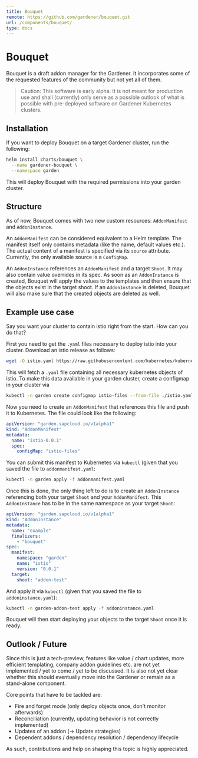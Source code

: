 ```yaml
---
title: Bouquet
remote: https://github.com/gardener/bouquet.git
url: /components/bouquet/
type: docs
---
```

# Bouquet

Bouquet is a draft addon manager for the Gardener.
It incorporates some of the requested features of the community but not
yet all of them.

> Caution: This software is early alpha. It is not meant for production use
> and shall (currently) only serve as a possible outlook of what is possible
> with pre-deployed software on Gardener Kubernetes clusters.

## Installation

If you want to deploy Bouquet on a target Gardener cluster, run the following:

```bash
helm install charts/bouquet \
  --name gardener-bouquet \
  --namespace garden
```

This will deploy Bouquet with the required permissions into your garden
cluster.

## Structure

As of now, Bouquet comes with two new custom resources: `AddonManifest` and
`AddonInstance`.

An `AddonManifest` can be considered equivalent to a Helm template. The
manifest itself only contains metadata (like the name, default values etc.).
The actual content of a manifest is specified via its `source` attribute.
Currently, the only available source is a `ConfigMap`.

An `AddonInstance` references an `AddonManifest` and a target `Shoot`. It
may also contain value overrides in its spec. As soon as an `AddonInstance`
is created, Bouquet will apply the values to the templates and then ensure
that the objects exist in the target shoot.
If an `AddonInstance` is deleted, Bouquet will also make sure that the
created objects are deleted as well.

## Example use case

Say you want your cluster to contain istio right from the start. How can you
do that?

First you need to get the `.yaml` files necessary to deploy istio into your
cluster. Download an istio release as follows:

```bash
wget -O istio.yaml https://raw.githubusercontent.com/kubernetes/kubernetes/master/cluster/addons/istio/noauth/istio.yaml
```

This will fetch a `.yaml` file containing all necessary kubernetes objects
of istio. To make this data available in your garden cluster, create a
configmap in your cluster via

```bash
kubectl -n garden create configmap istio-files --from-file ./istio.yaml
```

Now you need to create an `AddonManifest` that references this file and push
it to Kubernetes. The file could look like the following:

```yaml
apiVersion: "garden.sapcloud.io/v1alpha1"
kind: "AddonManifest"
metadata:
  name: "istio-0.0.1"
  spec:
    configMap: "istio-files"
```

You can submit this manifest to Kubernetes via `kubectl` (given that you saved
the file to `addonmanifest.yaml`:

```bash
kubectl -n garden apply -f addonmanifest.yaml
```

Once this is done, the only thing left to do is to create an `AddonInstance`
referencing both your target `Shoot` and your `AddonManifest`. This
`AddonInstance` has to be in the same namespace as your target `Shoot`:

```yaml
apiVersion: "garden.sapcloud.io/v1alpha1"
kind: "AddonInstance"
metadata:
  name: "example"
  finalizers:
    - "bouquet"
spec:
  manifest:
    namespace: "garden"
    name: "istio"
    version: "0.0.1"
  target:
    shoot: "addon-test"
```

And apply it via `kubectl` (given that you saved the file to
`addoninstance.yaml`):

```bash
kubectl -n garden-addon-test apply -f addoninstance.yaml
```

Bouquet will then start deploying your objects to the target `Shoot` once
it is ready.

## Outlook / Future

Since this is just a tech-preview, features like value / chart updates, more
efficient templating, company addon guidelines etc. are not yet implemented /
yet to come / yet to be discussed. It is also not yet clear whether this
should eventually move into the Gardener or remain as a stand-alone component.

Core points that have to be tackled are:
* Fire and forget mode (only deploy objects once, don't monitor afterwards)
* Reconciliation (currently, updating behavior is not correctly implemented)
* Updates of an addon (-> Update strategies)
* Dependent addons / dependency resolution / dependency lifecycle

As such, contributions and help on shaping this topic is highly appreciated.

